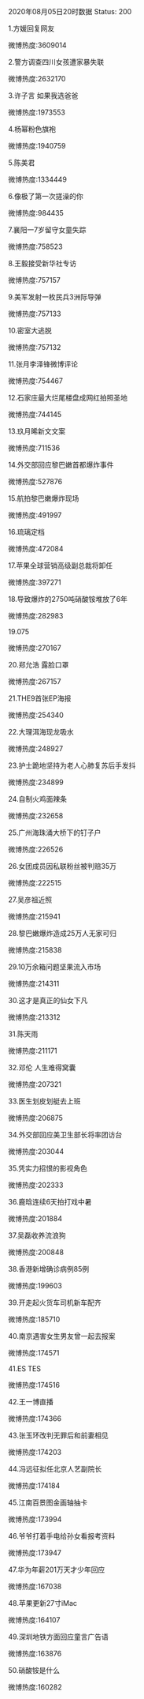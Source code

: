 2020年08月05日20时数据
Status: 200

1.方媛回复网友

微博热度:3609014

2.警方调查四川女孩遭家暴失联

微博热度:2632170

3.许子言 如果我选爸爸

微博热度:1973553

4.杨幂粉色旗袍

微博热度:1940759

5.陈美君

微博热度:1334449

6.像极了第一次搓澡的你

微博热度:984435

7.襄阳一7岁留守女童失踪

微博热度:758523

8.王毅接受新华社专访

微博热度:757157

9.美军发射一枚民兵3洲际导弹

微博热度:757133

10.密室大逃脱

微博热度:757132

11.张月李泽锋微博评论

微博热度:754467

12.石家庄最大烂尾楼盘成网红拍照圣地

微博热度:744145

13.玖月晞新文文案

微博热度:711536

14.外交部回应黎巴嫩首都爆炸事件

微博热度:527876

15.航拍黎巴嫩爆炸现场

微博热度:491997

16.琉璃定档

微博热度:472084

17.苹果全球营销高级副总裁将卸任

微博热度:397271

18.导致爆炸的2750吨硝酸铵堆放了6年

微博热度:282983

19.075

微博热度:270167

20.郑允浩 露脸口罩

微博热度:267157

21.THE9首张EP海报

微博热度:254340

22.大理洱海现龙吸水

微博热度:248927

23.护士跪地坚持为老人心肺复苏后手发抖

微博热度:234899

24.自制火鸡面辣条

微博热度:232658

25.广州海珠涌大桥下的钉子户

微博热度:226526

26.女团成员因私联粉丝被判赔35万

微博热度:222515

27.吴彦祖近照

微博热度:215941

28.黎巴嫩爆炸造成25万人无家可归

微博热度:215838

29.10万余箱问题坚果流入市场

微博热度:214311

30.这才是真正的仙女下凡

微博热度:213312

31.陈天雨

微博热度:211171

32.邓伦 人生难得窝囊

微博热度:207321

33.医生划皮划艇去上班

微博热度:206875

34.外交部回应美卫生部长将率团访台

微博热度:203044

35.凭实力招恨的影视角色

微博热度:202333

36.鹿晗连续6天拍打戏中暑

微博热度:201884

37.吴磊收养流浪狗

微博热度:200848

38.香港新增确诊病例85例

微博热度:199603

39.开走起火货车司机新车配齐

微博热度:185710

40.南京遇害女生男友曾一起去报案

微博热度:174571

41.ES TES

微博热度:174516

42.王一博直播

微博热度:174366

43.张玉环改判无罪后和前妻相见

微博热度:174203

44.冯远征拟任北京人艺副院长

微博热度:174184

45.江南百景图金画轴抽卡

微博热度:173994

46.爷爷打着手电给孙女看报考资料

微博热度:173947

47.华为年薪201万天才少年回应

微博热度:167038

48.苹果更新27寸iMac

微博热度:164107

49.深圳地铁方面回应童言广告语

微博热度:163876

50.硝酸铵是什么

微博热度:160282

